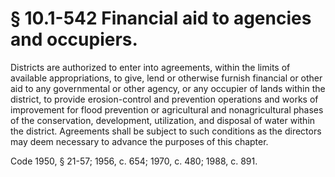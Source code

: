 # § 10.1-542 Financial aid to agencies and occupiers.

<p>Districts are authorized to enter into agreements, within the limits of available appropriations, to give, lend or otherwise furnish financial or other aid to any governmental or other agency, or any occupier of lands within the district, to provide erosion-control and prevention operations and works of improvement for flood prevention or agricultural and nonagricultural phases of the conservation, development, utilization, and disposal of water within the district. Agreements shall be subject to such conditions as the directors may deem necessary to advance the purposes of this chapter.</p><p>Code 1950, § 21-57; 1956, c. 654; 1970, c. 480; 1988, c. 891.</p>